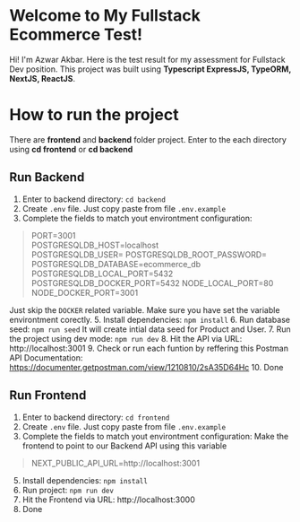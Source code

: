 # Welcome to My Fullstack Ecommerce Test!

Hi! I'm Azwar Akbar. Here is the test result for my assessment for Fullstack Dev position.
This project was built using **Typescript ExpressJS, TypeORM, NextJS, ReactJS**.

# How to run the project

There are **frontend** and **backend** folder project. Enter to the each directory using **cd frontend** or **cd backend**

## Run Backend

 1. Enter to backend directory: `cd backend`
 2. Create `.env` file. Just copy paste from file `.env.example`
 3. Complete the fields to match yout environtment configuration: 

> 	PORT=3001 	
> POSTGRESQLDB_HOST=localhost 	
> POSTGRESQLDB_USER=
> 	POSTGRESQLDB_ROOT_PASSWORD=
> POSTGRESQLDB_DATABASE=ecommerce_db
> 	POSTGRESQLDB_LOCAL_PORT=5432
> POSTGRESQLDB_DOCKER_PORT=5432
> 	NODE_LOCAL_PORT=80
> NODE_DOCKER_PORT=3001

Just skip the `DOCKER`  related variable. Make sure you have set the variable environtment corectly.
 5. Install dependencies: `npm install`
 6. Run database seed: `npm run seed` It will create intial data seed for Product and User.
 7. Run the project using dev mode: `npm run dev`
 8. Hit the API via URL: http://localhost:3001
 9. Check or run each funtion by reffering this Postman API Documentation: https://documenter.getpostman.com/view/1210810/2sA35D64Hc
 10. Done


## Run Frontend

 1. Enter to backend directory: `cd frontend`
 2. Create `.env` file. Just copy paste from file `.env.example`
 3. Complete the fields to match yout environtment configuration: 
 Make the frontend to point to our Backend API using this variable
> NEXT_PUBLIC_API_URL=http://localhost:3001
 5. Install dependencies: `npm install`
 6. Run project: `npm run dev`
 7. Hit the Frontend via URL: http://localhost:3000
 9. Done
